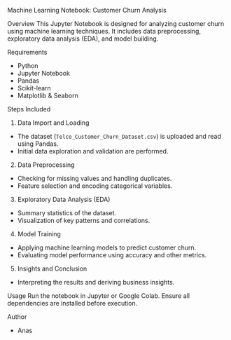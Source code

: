 Machine Learning Notebook: Customer Churn Analysis

Overview
This Jupyter Notebook is designed for analyzing customer churn using machine learning techniques. It includes data preprocessing, exploratory data analysis (EDA), and model building.

Requirements
- Python
- Jupyter Notebook
- Pandas
- Scikit-learn
- Matplotlib & Seaborn

Steps Included

1. Data Import and Loading
- The dataset (`Telco_Customer_Churn_Dataset.csv`) is uploaded and read using Pandas.
- Initial data exploration and validation are performed.

2. Data Preprocessing
- Checking for missing values and handling duplicates.
- Feature selection and encoding categorical variables.

3. Exploratory Data Analysis (EDA)
- Summary statistics of the dataset.
- Visualization of key patterns and correlations.

4. Model Training
- Applying machine learning models to predict customer churn.
- Evaluating model performance using accuracy and other metrics.

5. Insights and Conclusion
- Interpreting the results and deriving business insights.

Usage
Run the notebook in Jupyter or Google Colab. Ensure all dependencies are installed before execution.

Author
- Anas

